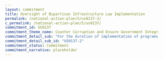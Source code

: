 ```yaml
---
layout: commitment
title: Oversight of Bipartisan Infrastructure Law Implementation
permalink: /national-action-plan/5/us0137-2/
c_permalink: /national-action-plan/5/us0137/
commitment_id: US0137
commitment_theme_name: Counter Corruption and Ensure Government Integrity and Accountability to the Public
commitment_detail_sub: "For the duration of implementation of programs in BIL, the Biden-Harris Administration commits to implementing this guidance by… reporting on awards and subawards;"
commitment_detail_sub_id: "US0137-2"
commitment_status: Commitment
commitment_narrative: placeholder
---
```


